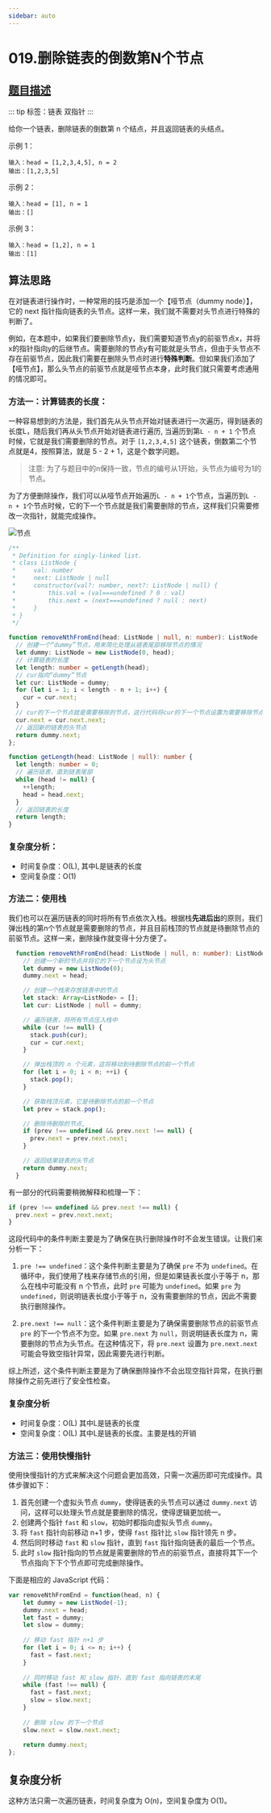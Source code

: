 ```yaml
---
sidebar: auto
---
```


# 019.删除链表的倒数第N个节点
## [题目描述](https://leetcode.cn/problems/remove-nth-node-from-end-of-list/)

::: tip
标签：链表 双指针
:::

给你一个链表，删除链表的倒数第 n 个结点，并且返回链表的头结点。

示例 1：
```
输入：head = [1,2,3,4,5], n = 2
输出：[1,2,3,5]
```

示例 2：
```
输入：head = [1], n = 1
输出：[]
```

示例 3：
```
输入：head = [1,2], n = 1
输出：[1]
```

## 算法思路
在对链表进行操作时，一种常用的技巧是添加一个【哑节点（dummy node）】，它的 next 指针指向链表的头节点。这样一来，我们就不需要对头节点进行特殊的判断了。

例如，在本题中，如果我们要删除节点y，我们需要知道节点y的前驱节点x，并将x的指针指向y的后继节点。需要删除的节点y有可能就是头节点，但由于头节点不存在前驱节点，因此我们需要在删除头节点时进行**特殊判断**。但如果我们添加了【哑节点】，那么头节点的前驱节点就是哑节点本身，此时我们就只需要考虑通用的情况即可。

### 方法一：计算链表的长度：
一种容易想到的方法是，我们首先从头节点开始对链表进行一次遍历，得到链表的长度L，随后我们再从头节点开始对链表进行遍历, 当遍历到第`L - n + 1` 个节点时候，它就是我们需要删除的节点。对于 `[1,2,3,4,5]` 这个链表，倒数第二个节点就是4，按照算法，就是 5 - 2 + 1，这是个数学问题。

> 注意: 为了与题目中的n保持一致，节点的编号从1开始，头节点为编号为1的节点。

为了方便删除操作，我们可以从哑节点开始遍历`L - n + 1`个节点，当遍历到`L - n + 1`个节点时候，它的下一个节点就是我们需要删除的节点，这样我们只需要修改一次指针，就能完成操作。

![节点](../../images/leetcode/19/01.png)

```ts
/**
 * Definition for singly-linked list.
 * class ListNode {
 *     val: number
 *     next: ListNode | null
 *     constructor(val?: number, next?: ListNode | null) {
 *         this.val = (val===undefined ? 0 : val)
 *         this.next = (next===undefined ? null : next)
 *     }
 * }
 */

function removeNthFromEnd(head: ListNode | null, n: number): ListNode | null {
  // 创建一个“dummy”节点，用来简化处理从链表尾部移除节点的情况
  let dummy: ListNode = new ListNode(0, head);
  // 计算链表的长度
  let length: number = getLength(head);
  // cur指向“dummy”节点
  let cur: ListNode = dummy;
  for (let i = 1; i < length - n + 1; i++) {
    cur = cur.next;
  }
  // cur的下一个节点就是需要移除的节点，这行代码将cur的下一个节点设置为需要移除节点的下一个节点，从而跳过需要移除的节点
  cur.next = cur.next.next;
  // 返回新的链表的头节点
  return dummy.next;
};

function getLength(head: ListNode | null): number {
  let length: number = 0;
  // 遍历链表，直到链表尾部
  while (head != null) {
    ++length;
    head = head.next;
  }
  // 返回链表的长度
  return length;
}
```

### 复杂度分析：
- 时间复杂度：O(L), 其中L是链表的长度
- 空间复杂度：O(1)

### 方法二：使用栈

我们也可以在遍历链表的同时将所有节点依次入栈。根据栈**先进后出**的原则，我们弹出栈的第n个节点就是需要删除的节点，并且目前栈顶的节点就是待删除节点的前驱节点。这样一来，删除操作就变得十分方便了。

```ts
  function removeNthFromEnd(head: ListNode | null, n: number): ListNode | null {
    // 创建一个新的节点并将它的下一个节点设为头节点
    let dummy = new ListNode(0);
    dummy.next = head;

    // 创建一个栈来存放链表中的节点
    let stack: Array<ListNode> = [];
    let cur: ListNode | null = dummy;

    // 遍历链表，将所有节点压入栈中
    while (cur !== null) {
      stack.push(cur);
      cur = cur.next;
    }

    // 弹出栈顶的 n 个元素，这将移动到待删除节点的前一个节点
    for (let i = 0; i < n; ++i) {
      stack.pop();
    }

    // 获取栈顶元素，它是待删除节点的前一个节点
    let prev = stack.pop();

    // 删除待删除的节点, 
    if (prev !== undefined && prev.next !== null) {
      prev.next = prev.next.next;
    }

    // 返回结果链表的头节点
    return dummy.next;
  }
```
有一部分的代码需要稍微解释和梳理一下：

```js
if (prev !== undefined && prev.next !== null) {
  prev.next = prev.next.next;
}
```

这段代码中的条件判断主要是为了确保在执行删除操作时不会发生错误。让我们来分析一下：

1. `pre !== undefined`：这个条件判断主要是为了确保 `pre` 不为 `undefined`。在循环中，我们使用了栈来存储节点的引用，但是如果链表长度小于等于 n，那么在栈中可能没有 n 个节点，此时 `pre` 可能为 `undefined`。如果 `pre` 为 `undefined`，则说明链表长度小于等于 n，没有需要删除的节点，因此不需要执行删除操作。

2. `pre.next !== null`：这个条件判断主要是为了确保需要删除节点的前驱节点 `pre` 的下一个节点不为空。如果 `pre.next` 为 `null`，则说明链表长度为 n，需要删除的节点为头节点。在这种情况下，将 `pre.next` 设置为 `pre.next.next` 可能会导致空指针异常，因此需要先进行判断。

综上所述，这个条件判断主要是为了确保删除操作不会出现空指针异常，在执行删除操作之前先进行了安全性检查。


### 复杂度分析
- 时间复杂度：O(L) 其中L是链表的长度
- 空间复杂度：O(L) 其中L是链表的长度。主要是栈的开销

### 方法三：使用快慢指针

使用快慢指针的方式来解决这个问题会更加高效，只需一次遍历即可完成操作。具体步骤如下：
1. 首先创建一个虚拟头节点 `dummy`，使得链表的头节点可以通过 `dummy.next` 访问，这样可以处理头节点就是要删除的情况，使得逻辑更加统一。
2. 创建两个指针 `fast` 和 `slow`，初始时都指向虚拟头节点 `dummy`。
3. 将 `fast` 指针向前移动 n+1 步，使得 `fast` 指针比 `slow` 指针领先 n 步。
4. 然后同时移动 `fast` 和 `slow` 指针，直到 `fast` 指针指向链表的最后一个节点。
5. 此时 `slow` 指针指向的节点就是需要删除的节点的前驱节点，直接将其下一个节点指向下下个节点即可完成删除操作。

下面是相应的 JavaScript 代码：

```javascript
var removeNthFromEnd = function(head, n) {
    let dummy = new ListNode(-1);
    dummy.next = head;
    let fast = dummy;
    let slow = dummy;
    
    // 移动 fast 指针 n+1 步
    for (let i = 0; i <= n; i++) {
      fast = fast.next;
    }
    
    // 同时移动 fast 和 slow 指针，直到 fast 指向链表的末尾
    while (fast !== null) {
      fast = fast.next;
      slow = slow.next;
    }
    
    // 删除 slow 的下一个节点
    slow.next = slow.next.next;
    
    return dummy.next;
};
```


## 复杂度分析
这种方法只需一次遍历链表，时间复杂度为 O(n)，空间复杂度为 O(1)。



